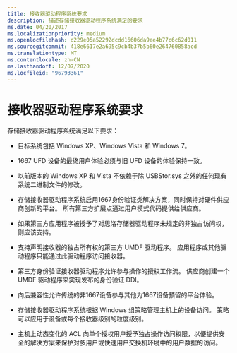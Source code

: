 ```yaml
---
title: 接收器驱动程序系统要求
description: 描述存储接收器驱动程序系统满足的要求
ms.date: 04/20/2017
ms.localizationpriority: medium
ms.openlocfilehash: d229e05a52292dcdd16606da9ee4b77c6c62d011
ms.sourcegitcommit: 418e6617e2a695c9cb4b37b5b60e264760858acd
ms.translationtype: MT
ms.contentlocale: zh-CN
ms.lasthandoff: 12/07/2020
ms.locfileid: "96793361"
---
```

# <a name="silo-driver-system-requirements"></a>接收器驱动程序系统要求

存储接收器驱动程序系统满足以下要求：

- 目标系统包括 Windows XP、Windows Vista 和 Windows 7。

- 1667 UFD 设备的最终用户体验必须与旧 UFD 设备的体验保持一致。

- 以前版本的 Windows XP 和 Vista 不依赖于除 USBStor.sys 之外的任何现有系统二进制文件的修改。

- 存储接收器驱动程序系统启用1667身份验证类解决方案，同时保持对硬件供应商创新的平台。 所有第三方扩展点通过用户模式代码提供给供应商。

- 如果第三方应用程序被授予了对思洛存储器驱动程序未规定的非独占访问权，则应该支持。

- 支持声明接收器的独占所有权的第三方 UMDF 驱动程序。 应用程序或其他驱动程序只能通过此驱动程序访问接收器。

- 第三方身份验证接收器驱动程序允许参与操作的授权工作流。 供应商创建一个 UMDF 驱动程序来实现发布的身份验证 DDI。

- 向后兼容性允许传统的非1667设备参与其他为1667设备预留的平台体验。

- 存储接收器驱动程序系统根据 Windows 组策略管理主机上的设备访问。 策略可以应用于设备或每个接收器级别的粒度级别。

- 主机上动态变化的 ACL 向单个授权用户授予独占操作访问权限，以便提供安全的解决方案来保护对多用户或快速用户交换机环境中的用户数据的访问。

